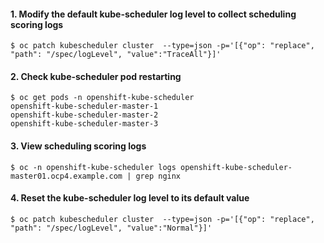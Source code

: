 #### 1. Modify the default kube-scheduler log level to collect scheduling scoring logs
~~~
$ oc patch kubescheduler cluster  --type=json -p='[{"op": "replace", "path": "/spec/logLevel", "value":"TraceAll"}]'
~~~

#### 2. Check kube-scheduler pod restarting
~~~   
$ oc get pods -n openshift-kube-scheduler
openshift-kube-scheduler-master-1
openshift-kube-scheduler-master-2
openshift-kube-scheduler-master-3
~~~

#### 3. View scheduling scoring logs
~~~
$ oc -n openshift-kube-scheduler logs openshift-kube-scheduler-master01.ocp4.example.com | grep nginx
~~~

#### 4. Reset the kube-scheduler log level to its default value
~~~
$ oc patch kubescheduler cluster  --type=json -p='[{"op": "replace", "path": "/spec/logLevel", "value":"Normal"}]'
~~~
